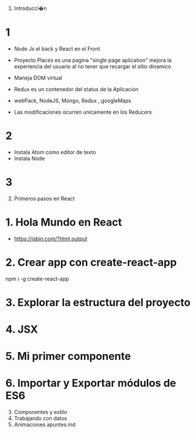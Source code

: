 1. Introducci�n

# 1
- Node Js el back y React en el Front
- Proyecto Places
es una pagina "single page aplication"
mejora la experiencia del usuario al no tener que recargar el sitio dinamico

- Maneja DOM virtual
- Redux es un contenedor del status de la Aplicacion
- webPack, NodeJS, Mongo, Redux , googleMaps
- Las modificaciones ocurren unicamente en los Reducers

# 2 
- Instala Atom como editor de texto
- Instala   Node 

# 3

2. Primeros pasos en React

# 1. Hola Mundo en React

- https://jsbin.com/?html,output

# 2. Crear app con create-react-app

npm i -g create-react-app

# 3. Explorar la estructura del proyecto
# 4. JSX
# 5. Mi primer componente
# 6. Importar y Exportar módulos de ES6

3. Componentes y estilo
4. Trabajando con datos
5. Animaciones
apuntes.md
